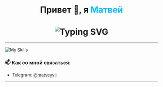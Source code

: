 <h1 align="center">
  Привет 👋, я <span style="color:#00bfff">Матвей</span>
</h1>

<h1 align="center">
  <img 
    src="https://readme-typing-svg.herokuapp.com?font=Fira+Code&weight=500&size=28&pause=1000&color=00BFFF&center=true&vCenter=true&width=800&lines=Fullstack+Node.js+разработчик;" 
    alt="Typing SVG" 
  />
</h1>


---


![My Skills](https://skillicons.dev/icons?i=js,ts,nodejs,express,react,redux,mongodb,html,css,tailwind,git,github,graphql,vscode,webstorm)



### 📫 Как со мной связаться:
- Telegram: [@matveyvii](https://t.me/matveyvishn)

---

